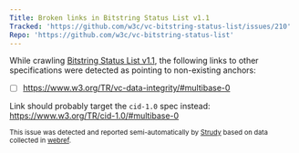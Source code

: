 ```yaml
---
Title: Broken links in Bitstring Status List v1.1
Tracked: 'https://github.com/w3c/vc-bitstring-status-list/issues/210'
Repo: 'https://github.com/w3c/vc-bitstring-status-list'
---
```


While crawling [Bitstring Status List v1.1](https://w3c.github.io/vc-bitstring-status-list/), the following links to other specifications were detected as pointing to non-existing anchors:
* [ ] https://www.w3.org/TR/vc-data-integrity/#multibase-0

Link should probably target the `cid-1.0` spec instead:
https://www.w3.org/TR/cid-1.0/#multibase-0

<sub>This issue was detected and reported semi-automatically by [Strudy](https://github.com/w3c/strudy/) based on data collected in [webref](https://github.com/w3c/webref/).</sub>
